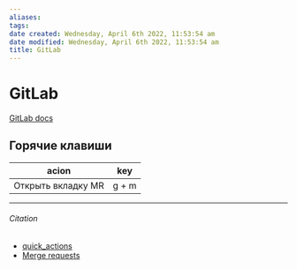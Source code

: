 ```yaml
---
aliases: 
tags: 
date created: Wednesday, April 6th 2022, 11:53:54 am
date modified: Wednesday, April 6th 2022, 11:53:54 am
title: GitLab
---
```


# GitLab
[GitLab docs](https://docs.gitlab.com/)

## Горячие клавиши

| acion              | key   |
| ------------------ | ----- |
| Открыть вкладку MR | g + m | 

 


---

###### Citation
- [quick_actions](https://git.chulakov.org/help/user/project/quick_actions)
- [Merge requests](https://docs.gitlab.com/ee/user/project/merge_requests/#:~:text=Merge%20requests%20(MRs)%20are%20the,A%20description%20of%20the%20request.)